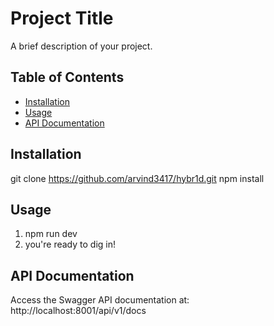 # Project Title

A brief description of your project.

## Table of Contents

- [Installation](#installation)
- [Usage](#usage)
- [API Documentation](#api-documentation)


## Installation

git clone https://github.com/arvind3417/hybr1d.git
npm install


## Usage
1) npm run dev
2) you're ready to dig in!

## API Documentation

Access the Swagger API documentation at: http://localhost:8001/api/v1/docs


